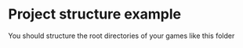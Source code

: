 # Project structure example

You should structure the root directories of your games like this folder
